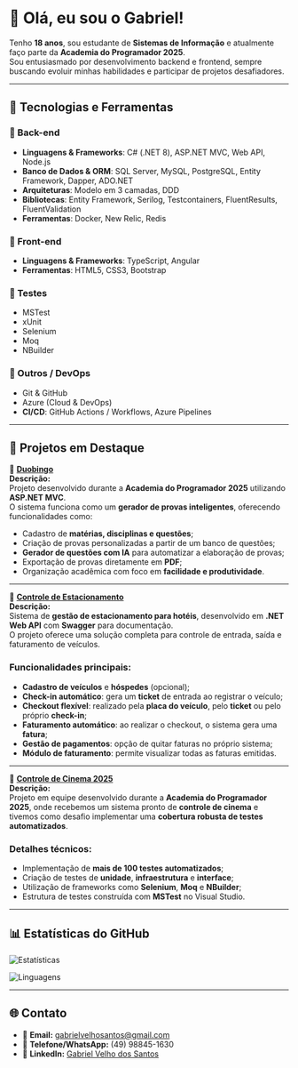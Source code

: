 # 👋 Olá, eu sou o Gabriel!

Tenho **18 anos**, sou estudante de **Sistemas de Informação** e atualmente faço parte da **Academia do Programador 2025**.  
Sou entusiasmado  por desenvolvimento backend e frontend, sempre buscando evoluir minhas habilidades e participar de projetos desafiadores.  

---

## 🚀 Tecnologias e Ferramentas

### 🔹 Back-end
- **Linguagens & Frameworks**: C# (.NET 8), ASP.NET MVC, Web API, Node.js  
- **Banco de Dados & ORM**: SQL Server, MySQL, PostgreSQL, Entity Framework, Dapper, ADO.NET  
- **Arquiteturas**: Modelo em 3 camadas, DDD  
- **Bibliotecas**: Entity Framework, Serilog, Testcontainers, FluentResults, FluentValidation  
- **Ferramentas**: Docker, New Relic, Redis  

### 🔹 Front-end
- **Linguagens & Frameworks**: TypeScript, Angular  
- **Ferramentas**: HTML5, CSS3, Bootstrap  

### 🔹 Testes
- MSTest  
- xUnit  
- Selenium  
- Moq  
- NBuilder  

### 🔹 Outros / DevOps
- Git & GitHub  
- Azure (Cloud & DevOps)  
- **CI/CD**: GitHub Actions / Workflows, Azure Pipelines  

---

## 📂 Projetos em Destaque

🔹 [**Duobingo**](https://github.com/joao-gabriel-gustavo/Duobingo)  
**Descrição:**  
Projeto desenvolvido durante a **Academia do Programador 2025** utilizando **ASP.NET MVC**.  
O sistema funciona como um **gerador de provas inteligentes**, oferecendo funcionalidades como:  
- Cadastro de **matérias, disciplinas e questões**;  
- Criação de provas personalizadas a partir de um banco de questões;  
- **Gerador de questões com IA** para automatizar a elaboração de provas;  
- Exportação de provas diretamente em **PDF**;  
- Organização acadêmica com foco em **facilidade e produtividade**.  

---

🔹 [**Controle de Estacionamento**](https://github.com/KauannGabriell/ControleDeEstacionamento)  
**Descrição:**  
Sistema de **gestão de estacionamento para hotéis**, desenvolvido em **.NET Web API** com **Swagger** para documentação.  
O projeto oferece uma solução completa para controle de entrada, saída e faturamento de veículos.  

### Funcionalidades principais:
- **Cadastro de veículos** e **hóspedes** (opcional);  
- **Check-in automático**: gera um **ticket** de entrada ao registrar o veículo;  
- **Checkout flexível**: realizado pela **placa do veículo**, pelo **ticket** ou pelo próprio **check-in**;  
- **Faturamento automático**: ao realizar o checkout, o sistema gera uma **fatura**;  
- **Gestão de pagamentos**: opção de quitar faturas no próprio sistema;  
- **Módulo de faturamento**: permite visualizar todas as faturas emitidas.  

---

🔹 [**Controle de Cinema 2025**](https://github.com/KauannGabriell/controle-de-cinema-2025)  
**Descrição:**  
Projeto em equipe desenvolvido durante a **Academia do Programador 2025**, onde recebemos um sistema pronto de **controle de cinema** e tivemos como desafio implementar uma **cobertura robusta de testes automatizados**.  

### Detalhes técnicos:
- Implementação de **mais de 100 testes automatizados**;  
- Criação de testes de **unidade**, **infraestrutura** e **interface**;  
- Utilização de frameworks como **Selenium**, **Moq** e **NBuilder**;  
- Estrutura de testes construída com **MSTest** no Visual Studio.  

---

## 📊 Estatísticas do GitHub
![Estatísticas](https://github-readme-stats.vercel.app/api?username=gabrielvsantoss&show_icons=true&theme=radical)  

![Linguagens](https://github-readme-stats.vercel.app/api/top-langs/?username=gabrielvsantoss&layout=compact&theme=radical)  

---

## 🌐 Contato
- 📧 **Email:** gabrielvelhosantos@gmail.com  
- 📱 **Telefone/WhatsApp:** (49) 98845-1630  
- 💼 **LinkedIn:** [Gabriel Velho dos Santos](https://meet.google.com/nqp-fdeg-qgp?pli=1&authuser=1)  
